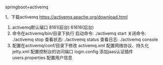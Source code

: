 springboot+activemq

1、下载activemq https://activemq.apache.org/download.html
1) activemq默认端口
   8161(前台) 61616(后台)
2) 命令在activemq/bin/目录下执行
   启动命令: ./activemq start
   关闭命令: ./activemq stop
   查看状态: ./activemq status
   查看日志: ./activemq console
3) 配置在activemq/conf/目录下修改 
   activemq.xml 配置网络协议、持久化
   jetty.xml 配置控制台的访问端口
   login.config 添加jaas认证插件
   users.properties 配置用户信息